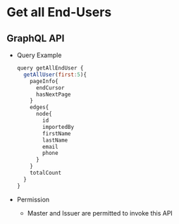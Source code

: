 
# Get all End-Users

## GraphQL API

- Query Example
  ```javascript
  query getAllEndUser {
    getAllUser(first:5){
      pageInfo{
        endCursor
        hasNextPage
      }
      edges{
        node{
          id
          importedBy
          firstName
          lastName
          email
          phone
        }
      }
      totalCount
    }
  }
  ```

- Permission
  - Master and Issuer are permitted to invoke this API
